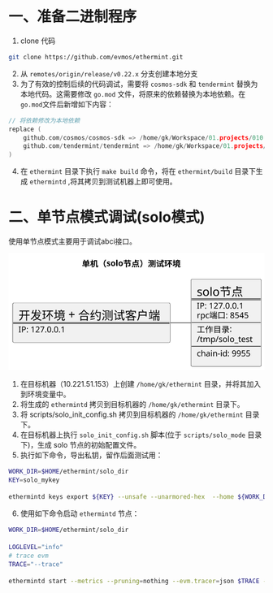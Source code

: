 # 一、准备二进制程序

1. clone 代码

```bash
git clone https://github.com/evmos/ethermint.git
```

2. 从 `remotes/origin/release/v0.22.x` 分支创建本地分支
3. 为了有效的控制后续的代码调试，需要将 `cosmos-sdk` 和 `tendermint` 替换为本地代码。这需要修改 `go.mod` 文件，将原来的依赖替换为本地依赖。在`go.mod`文件后新增如下内容：

```go
// 将依赖修改为本地依赖
replace (
	github.com/cosmos/cosmos-sdk => /home/gk/Workspace/01.projects/010.project.research/010.ne.cosmos/03.cosmos.workspace/cosmos-sdk/cosmos-sdk
	github.com/tendermint/tendermint => /home/gk/Workspace/01.projects/010.project.research/010.ne.cosmos/03.cosmos.workspace/cometbft
)
```

4. 在 `ethermint` 目录下执行 `make build` 命令，将在 `ethermint/build` 目录下生成 `ethermintd` ,将其拷贝到测试机器上即可使用。

# 二、单节点模式调试(solo模式)
使用单节点模式主要用于调试abci接口。

![solo模式调试环境](../plantuml-img/plantumls/980.环境/单机调试环境.svg)

1. 在目标机器（10.221.51.153）上创建 `/home/gk/ethermint` 目录，并将其加入到环境变量中。
2. 将生成的 `ethermintd` 拷贝到目标机器的 `/home/gk/ethermint` 目录下。
3. 将 scripts/solo_init_config.sh 拷贝到目标机器的 `/home/gk/ethermint` 目录下。
4. 在目标机器上执行 `solo_init_config.sh` 脚本(位于 `scripts/solo_mode` 目录下)，生成 solo 节点的初始配置文件。
5. 执行如下命令，导出私钥，留作后面测试用：

```bash
WORK_DIR=$HOME/ethermint/solo_dir
KEY=solo_mykey

ethermintd keys export ${KEY} --unsafe --unarmored-hex  --home ${WORK_DIR}
```
6. 使用如下命令启动 `ethermintd` 节点：

```bash
WORK_DIR=$HOME/ethermint/solo_dir

LOGLEVEL="info"
# trace evm
TRACE="--trace"

ethermintd start --metrics --pruning=nothing --evm.tracer=json $TRACE --log_level $LOGLEVEL --minimum-gas-prices=0.0001aphoton --json-rpc.api eth,txpool,personal,net,debug,web3,miner --api.enable  --home ${WORK_DIR}
```
